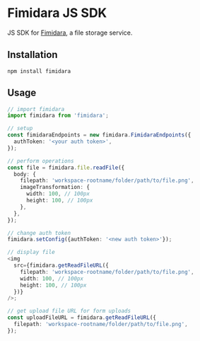 # Fimidara JS SDK

JS SDK for [Fimidara](https://www.fimidara.com), a file storage service.

## Installation

`npm install fimidara`

## Usage

```typescript
// import fimidara
import fimidara from 'fimidara';

// setup
const fimidaraEndpoints = new fimidara.FimidaraEndpoints({
  authToken: '<your auth token>',
});

// perform operations
const file = fimidara.file.readFile({
  body: {
    filepath: 'workspace-rootname/folder/path/to/file.png',
    imageTransformation: {
      width: 100, // 100px
      height: 100, // 100px
    },
  },
});

// change auth token
fimidara.setConfig({authToken: '<new auth token>'});

// display file
<img
  src={fimidara.getReadFileURL({
    filepath: 'workspace-rootname/folder/path/to/file.png',
    width: 100, // 100px
    height: 100, // 100px
  })}
/>;

// get upload file URL for form uploads
const uploadFileURL = fimidara.getReadFileURL({
  filepath: 'workspace-rootname/folder/path/to/file.png',
});
```
